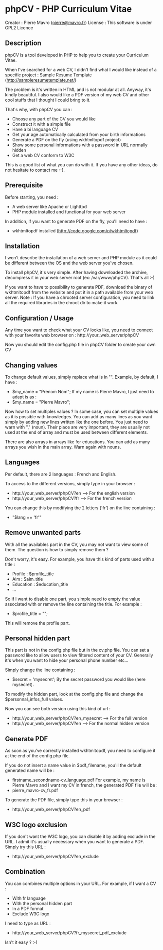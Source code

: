 phpCV - PHP Curriculum Vitae
============================

Creator : Pierre Mavro (pierre@mavro.fr)
License : This software is under GPL2 Licence

Description
-----------

phpCV is a tool developed in PHP to help you to create your Curriculum Vitae.

When I've searched for a web CV, I didn't find what I would like instead of
a specific project : Sample Resume Template (http://sampleresumetemplate.net/)

The problem is it's written in HTML and is not modular at all. Anyway, it's
kindly beautiful. I also would like a PDF version of my web CV and other cool
stuffs that I thought I could bring to it.

That's why, with phpCV you can :
* Choose any part of the CV you would like
* Construct it with a simple file
* Have a bi language CV
* Get your age automatically calculated from your birth informations
* Generate a PDF on the fly (using wkhtmltopdf project)
* Show some personal informations with a password in URL normally hidden
* Get a web CV conform to W3C

This is a good list of what you can do with it. If you have any other ideas, do
not hesitate to contact me :-).

Prerequisite
------------

Before starting, you need :
* A web server like Apache or Lighttpd
* PHP module installed and functional for your web server

In addition, if you want to generate PDF on the fly, you'll need to have :
* wkhtmltopdf installed (http://code.google.com/p/wkhtmltopdf)

Installation
------------

I won't describe the installation of a web server and PHP module as it could be
different between the OS and the web server you've chosen.

To install phpCV, it's very simple. After having downloaded the archive,
decompress it in your web server root (ex: /var/www/phpCV). That's all :-)

If you want to have to possibility to generate PDF, download the binary of
wkhtmltopdf from the website and put it in a path available from your web
server.
Note : If you have a chrooted server configuration, you need to link all the
required libraries in the chroot dir to make it work.

Configuration / Usage
---------------------

Any time you want to check what your CV looks like, you need to connect with
your favorite web browser on :
 http://your_web_server/phpCV

Now you should edit the config.php file in phpCV folder to create your own CV

Changing values
---------------

To change default values, simply replace what is in "". Example, by default, I
have :
- $my_name = "Prenom Nom";
If my name is Pierre Mavro, I just need to adapt is as :
- $my_name = "Pierre Mavro";

Now how to set multiples values ? In some case, you can set multiple values as
it is possible with knowledges. You can add as many lines as you want simply
by adding new lines written like the one before. You just need to warn with ","
(noun). Their place are very important, they are usually not used at the end of
array and must be used between different elements.

There are also arrays in arrays like for educations. You can add as many arrays
you wish in the main array. Warn again with nouns.

Languages
---------

Per default, there are 2 languages : French and English.

To access to the different versions, simply type in your browser :
* http://your_web_server/phpCV?en --> For the english version
* http://your_web_server/phpCV?fr --> For the french version

You can change this by modifying the 2 letters ('fr') on the line containing :
* "$lang == 'fr'"

Remove unwanted parts
---------------------

With all the availables part in the CV, you may not want to view some of them.
The question is how to simply remove them ?

Don't worry, it's easy. For example, you have this kind of parts used with a
title :
* Profile : $profile_title
* Aim : $aim_title
* Education : $education_title
* ...

So if I want to disable one part, you simple need to empty the value associated
with or remove the line containing the title. For example :
* $profile_title = "";

This will remove the profile part.

Personal hidden part
--------------------

This part is not in the config.php file but in the cv.php file. You can set a
password like to allow users to view filtered content of your CV. Generally it's
when you want to hide your personal phone number etc...

Simply change the line containing :
* $secret = 'mysecret';
By the secret password you would like (here mysecret).

To modify the hidden part, look at the config.php file and change the
$personnal_infos_full values.

Now you can see both version using this kind of url :
* http://your_web_server/phpCV?en_mysecret --> For the full version
* http://your_web_server/phpCV?en --> For the normal hidden version

Generate PDF
------------
As soon as you've correctly installed wkhtmltopdf, you need to configure it at
the end of the config.php file.

If you do not insert a name value in $pdf_filename, you'll the default generated
name will be :
* firstname_secondname-cv_language.pdf
For example, my name is Pierre Mavro and I want my CV in french, the generated
PDF file will be :
* pierre_mavro-cv_fr.pdf

To generate the PDF file, simply type this in your browser :
* http://your_web_server/phpCV?en_pdf

W3C logo exclusion
------------------
If you don't want the W3C logo, you can disable it by adding exclude in the
URL. I admit it's usually necessary when you want to generate a PDF. Simply
try this URL :
* http://your_web_server/phpCV?en_exclude

Combination
-----------

You can combines multiple options in your URL. For example, if I want a CV :
* With fr language
* With the personal hidden part
* In a PDF format
* Exclude W3C logo

I need to type as URL :
* http://your_web_server/phpCV?fr_mysecret_pdf_exclude

Isn't it easy ? :-)
